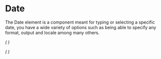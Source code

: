 # Date
The Date element is a component meant for typing or selecting a specific date, you have a wide variety of options such as being able to specify any format, output and locale among many others.

*(
<doc-playground label="Input Type" html="true" js="true" css="true" selector="#content">
    <template type="html">
        <head>
            <script src='framework/doc-eon/eon/eon.js'></script>
            <script>eon.import(['framework/doc-eon/eon/ui/eon-date','framework/doc-eon/custom/doc-playground/doc-showcase']);</script>
        </head>
        <body>
        <div id="content" style="width:100%;">
            <doc-showcase label='Active'>
              <eon-date min="03/07/1969" default="1969-07-06" name="defaultInput" week-format="short" 
            value-format="YYYY-MM-DD">
          </eon-date>
          </doc-showcase>
          <doc-showcase label='Disabled'>
              <eon-date type="input" inline="true" day="9" month="2" year="1994" mask="DDMMYYYY" name="disabledInput" disabled="true"
            week-start=
            "monday" value-format="YYYY/MM/DD" >
          </eon-date>
          </doc-showcase>
          </div>
          <div style="height:150px;"></div>
        </body>
    </template>
    <template type="css">
        .doc-showcase-content{display:flex;}
        .doc-showcase-content eon-button{margin:0 5px;}
    </template>
</doc-playground>
)*

*(
<doc-playground label="Calendar Type" html="true" js="true" css="true" selector="#content">
    <template type="html">
        <head>
            <script src='framework/eon/eon.js'></script>
            <script>eon.import(['framework/doc-eon/eon/ui/eon-date','framework/doc-eon/custom/doc-playground/doc-showcase']);</script>
        </head>
        <body>
        <div id="content" style="width: 100%;">
        <doc-showcase label="Default">
              <eon-date selectable="dmy" type="calendar" name="defaultCalendar"></eon-date>
          </doc-showcase>
        <doc-showcase label="Months/Years">
              <eon-date selectable="my"  type="calendar" name="monthsCalendar"></eon-date>
          </doc-showcase>
        <doc-showcase label="Years">
              <eon-date selectable="y"  type="calendar" name="yearsCalendar"></eon-date>
          </doc-showcase>
        <doc-showcase label="Disabled">
              <eon-date disabled="true" selectable="dmy" type="calendar" name="disabledCalendar"></eon-date>
          </doc-showcase>
        </div>
        </body>
    </template>
    <template type="css">
        .doc-showcase-content{display:flex;}
        .doc-showcase-content eon-button{margin:0 5px;}
    </template>
</doc-playground>
)*





